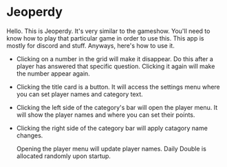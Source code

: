 # Jeoperdy

Hello. This is Jeoperdy. It's very similar to the gameshow. You'll need to know how to play that particular game in order to use this.
This app is mostly for discord and stuff. Anyways, here's how to use it.

- Clicking on a number in the grid will make it disappear. Do this after a player has answered that specific question. 
Clicking it again will make the number appear again.

- Clicking the title card is a button. It will access the settings menu where you can set player names and category text.

- Clicking the left side of the category's bar will open the player menu. It will show the player names and where you can set their points. 

- Clicking the right side of the category bar will apply catagory name changes.

  Opening the player menu will update player names. Daily Double is allocated randomly upon startup.
